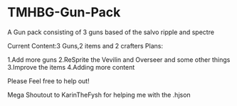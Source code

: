 # TMHBG-Gun-Pack
A Gun pack consisting of 3 guns based of the salvo ripple and spectre

Current Content:3 Guns,2 items and 2 crafters
Plans:

1.Add more guns
2.ReSprite the Vevilin and Overseer and some other things
3.Improve the items
4.Adding more content

Please Feel free to help out!

Mega Shoutout to KarinTheFysh for helping me with the .hjson
